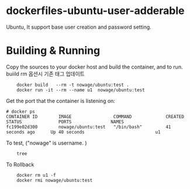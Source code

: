 # dockerfiles-ubuntu-user-adderable
Ubuntu, It support base user creation and password setting.

# Building & Running

Copy the sources to your docker host and build the container, and to run.
buiild rm 옵션시 기존 태그 업데이트

```
	docker build   --rm -t nowage/ubuntu:test .
	docker run -it --rm --name u1  nowage/ubuntu:test
```
Get the port that the container is listening on:

```
# docker ps
CONTAINER ID        IMAGE                COMMAND             CREATED             STATUS              PORTS               NAMES
fc199e02d300        nowage/ubuntu:test   "/bin/bash"         41 seconds ago      Up 40 seconds                           u1
```

To test, ("nowage" is username. )
```
	tree
```
To Rollback
```
    docker rm u1 -f
    docker rmi nowage/ubuntu:test
```

